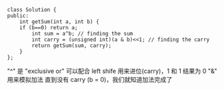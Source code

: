 ```
class Solution {
public:
    int getSum(int a, int b) {
    if (b==0) return a;
        int sum = a^b; // finding the sum
        int carry = (unsigned int)(a & b)<<1; // finding the carry
        return getSum(sum, carry);
    }
};
```

"^" 是 "exclusive or" 可以配合 left shife 用来进位(carry)，1 和 1 结果为 0
"&" 用来模拟加法
直到没有 carry (b = 0)，我们就知道加法完成了